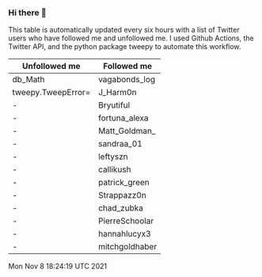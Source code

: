### Hi there 👋

This table is automatically updated every six hours with a list of Twitter users who have followed me and unfollowed me. I used Github Actions, the Twitter API, and the python package tweepy to automate this workflow.

| Unfollowed me |  Followed me |
| --- | --- |
|db_Math|vagabonds_log|
|tweepy.TweepError=|J_Harm0n|
|-|Bryutiful|
|-|fortuna_alexa|
|-|Matt_Goldman_|
|-|sandraa_01|
|-|leftyszn|
|-|callikush|
|-|patrick_green|
|-|Strappazz0n|
|-|chad_zubka|
|-|PierreSchoolar|
|-|hannahlucyx3|
|-|mitchgoldhaber|
Mon Nov  8 18:24:19 UTC 2021
